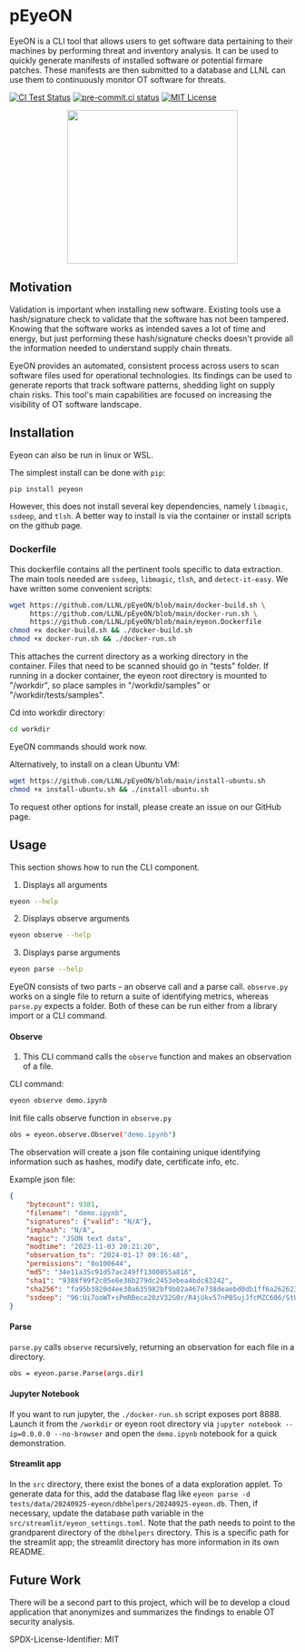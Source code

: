 # pEyeON

EyeON is a CLI tool that allows users to get software data pertaining to their machines by performing threat and inventory analysis. It can be used to quickly generate manifests of installed software or potential firmare patches. These manifests are then submitted to a database and LLNL can use them to continuously monitor OT software for threats.

[![CI Test Status](https://github.com/LLNL/pEyeON/actions/workflows/unittest.yml/badge.svg)](https://github.com/LLNL/pEyeON/actions/workflows/unittest.yml)
[![pre-commit.ci status](https://results.pre-commit.ci/badge/github/LLNL/pEyeON/main.svg)]()
[![MIT License](https://img.shields.io/badge/License-MIT-blue.svg)](https://github.com/LLNL/pEyeON/blob/main/LICENSE)

<p align="center">
<img src="Photo/EyeON_Mascot.png" width="300" height="270">

## Motivation

Validation is important when installing new software. Existing tools use a hash/signature check to validate that the software has not been tampered. Knowing that the software works as intended saves a lot of time and energy, but just performing these hash/signature checks doesn't provide all the information needed to understand supply chain threats. 

EyeON provides an automated, consistent process across users to scan software files used for operational technologies. Its findings can be used to generate reports that track software patterns, shedding light on supply chain risks. This tool's main capabilities are focused on increasing the visibility of OT software landscape. 

## Installation
Eyeon can also be run in linux or WSL.

The simplest install can be done with `pip`:
```bash
pip install peyeon
```

However, this does not install several key dependencies, namely `libmagic`, `ssdeep`, and `tlsh`. A better way to install is via the container or install scripts on the github page.

### Dockerfile
This dockerfile contains all the pertinent tools specific to data extraction. The main tools needed are `ssdeep`, `libmagic`, `tlsh`, and `detect-it-easy`. We have written some convenient scripts:
```bash
wget https://github.com/LLNL/pEyeON/blob/main/docker-build.sh \
     https://github.com/LLNL/pEyeON/blob/main/docker-run.sh \
     https://github.com/LLNL/pEyeON/blob/main/eyeon.Dockerfile
chmod +x docker-build.sh && ./docker-build.sh
chmod +x docker-run.sh && ./docker-run.sh
```

This attaches the current directory as a working directory in the container. Files that need to be scanned should go in "tests" folder. If running in a docker container, the eyeon root directory is mounted to "/workdir", so place samples in "/workdir/samples" or "/workdir/tests/samples".

Cd into workdir directory:
```bash
cd workdir
```

EyeON commands should work now.

Alternatively, to install on a clean Ubuntu VM:
```bash
wget https://github.com/LLNL/pEyeON/blob/main/install-ubuntu.sh
chmod +x install-ubuntu.sh && ./install-ubuntu.sh
```

To request other options for install, please create an issue on our GitHub page.


## Usage

This section shows how to run the CLI component. 

1. Displays all arguments 
```bash
eyeon --help
```

2. Displays observe arguments 
```bash
eyeon observe --help
```

3. Displays parse arguments 
```bash
eyeon parse --help
```

EyeON consists of two parts - an observe call and a parse call. `observe.py` works on a single file to return a suite of identifying metrics, whereas `parse.py` expects a folder. Both of these can be run either from a library import or a CLI command.

#### Observe

1. This CLI command calls the `observe` function and makes an observation of a file. 

CLI command:

```bash
eyeon observe demo.ipynb
```

Init file calls observe function in `observe.py`

```bash
obs = eyeon.observe.Observe("demo.ipynb")
```
The observation will create a json file containing unique identifying information such as hashes, modify date, certificate info, etc.

Example json file:

```json
{
    "bytecount": 9381, 
    "filename": "demo.ipynb", 
    "signatures": {"valid": "N/A"}, 
    "imphash": "N/A", 
    "magic": "JSON text data", 
    "modtime": "2023-11-03 20:21:20", 
    "observation_ts": "2024-01-17 09:16:48", 
    "permissions": "0o100644", 
    "md5": "34e11a35c91d57ac249ff1300055a816", 
    "sha1": "9388f99f2c05e6e36b279dc2453ebea4bdc83242", 
    "sha256": "fa95b3820d4ee30a635982bf9b02a467e738deaebd0db1ff6a262623d762f60d", 
    "ssdeep": "96:Ui7ooWT+sPmRBeco20zV32G0r/R4jUkv57nPBSujJfcMZC606/StUbm/lGMipUQy:U/pdratRqJ3ZHStx4UA+I1jS"
}
```

#### Parse
`parse.py` calls `observe` recursively, returning an observation for each file in a directory. 

```bash
obs = eyeon.parse.Parse(args.dir)
```

#### Jupyter Notebook
If you want to run jupyter, the `./docker-run.sh` script exposes port 8888. Launch it from the `/workdir` or eyeon root directory via `jupyter notebook --ip=0.0.0.0 --no-browser` and open the `demo.ipynb` notebook for a quick demonstration.


#### Streamlit app
In the `src` directory, there exist the bones of a data exploration applet. To generate data for this, add the database flag like `eyeon parse -d tests/data/20240925-eyeon/dbhelpers/20240925-eyeon.db`. Then, if necessary, update the database path variable in the `src/streamlit/eyeon_settings.toml`. Note that the path needs to point to the grandparent directory of the `dbhelpers` directory. This is a specific path for the streamlit app; the streamlit directory has more information in its own README.


## Future Work
There will be a second part to this project, which will be to develop a cloud application that anonymizes and summarizes the findings to enable OT security analysis.

SPDX-License-Identifier: MIT
